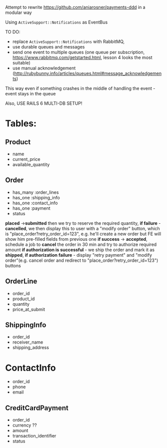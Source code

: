 Attempt to rewrite https://github.com/aniarosner/payments-ddd in a modular way

Using `ActiveSupport::Notifications` as EventBus

TO DO: 
- replace `ActiveSupport::Notifications` with RabbitMQ, 
- use durable queues and messages
- send one event to multiple queues (one queue per subscription, https://www.rabbitmq.com/getstarted.html, lesson 4 looks the most suitable)
- use manual acknowledgement (http://rubybunny.info/articles/queues.html#message_acknowledgements)
 
This way even if something crashes in the middle of handling the event - event stays in the queue

Also,
USE RAILS 6 MULTI-DB SETUP!

# Tables:

## Product
- name
- current_price
- available_quantity

## Order
- has_many :order_lines
- has_one :shipping_info
- has_one :contact_info
- has_one :payment
- status

**placed** ->**submitted**
then we try to reserve the required quantity,
**if failure** - **cancelled**, we then display this to user with a "modify order" button, which is "place_order?retry_order_id=123",
e.g. he'll create a new order but FE will show him pre-filled fields from previous one
**if success** -> **accepted**, schedule a job to **cancel** the order in 30 min and try to authorize required amount
**if authorization is successful** - we ship the order and mark it as **shipped**,
**if authorization failure** - display "retry payment" and "modify order"(e.g. cancel order and redirect to "place_order?retry_order_id=123") buttons

## OrderLine
- order_id
- product_id
- quantity
- price_at_submit

## ShippingInfo
- order_id
- receiver_name
- shipping_address

# ContactInfo
- order_id
- phone
- email

## CreditCardPayment
- order_id
- currency ??
- amount
- transaction_identifier
- status